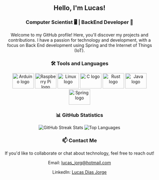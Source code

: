 <h2 align="center">Hello, I'm Lucas!</h2>
<h3 align="center">Computer Scientist 🖥️ | BackEnd Developer 🍃 </h3>
<p align="center">Welcome to my GitHub profile! Here, you'll discover my projects and contributions. I have a passion for technology and development, with a focus on Back End development using Spring and the Internet of Things (IoT).</p>

<h3 align="center">🛠️ Tools and Languages</h3>
<div align="center">
  <img src="https://cdn.jsdelivr.net/gh/devicons/devicon/icons/arduino/arduino-original.svg" height="50" width="70" alt="Arduino logo" />
  <img src="https://cdn.jsdelivr.net/gh/devicons/devicon/icons/raspberrypi/raspberrypi-original.svg" height="50" width="70" alt="Raspberry Pi logo" />
  <img src="https://cdn.jsdelivr.net/gh/devicons/devicon/icons/linux/linux-original.svg" height="50" width="70" alt="Linux logo" />
  <img src="https://cdn.jsdelivr.net/gh/devicons/devicon/icons/c/c-original.svg" height="50" width="70" alt="C logo" />
  <img src="https://cdn.jsdelivr.net/gh/devicons/devicon/icons/rust/rust-original.svg" height="50" width="70" alt="Rust logo" />
  <img src="https://cdn.jsdelivr.net/gh/devicons/devicon/icons/java/java-original.svg" height="50" width="70" alt="Java logo" />
  <img src="https://cdn.jsdelivr.net/gh/devicons/devicon/icons/spring/spring-original.svg" height="50" width="70" alt="Spring logo" />
</div>

<h3 align="center">📊 GitHub Statistics</h3>
<div align="center">
  <img src="http://github-readme-streak-stats.herokuapp.com?user=LucasDiasJorge&theme=dark&hide_border=true&date_format=M%20j%5B%2C%20Y%5D" alt="GitHub Streak Stats" />
  <img src="https://github-readme-stats.vercel.app/api/top-langs/?username=LucasDiasJorge&theme=dark&hide_border=true&include_all_commits=true&count_private=true&layout=compact" alt="Top Languages" />
</div>

<h3 align="center">📫 Contact Me</h3>
<div align="center">
  <p>If you'd like to collaborate or chat about technology, feel free to reach out!</p>
  <p>Email: <a href="mailto:lucas_jorg@hotmail.com">lucas_jorg@hotmail.com</a></p>
  <p>LinkedIn: <a href="https://www.linkedin.com/in/lucasdiasjorge">Lucas Dias Jorge</a></p>
</div>
